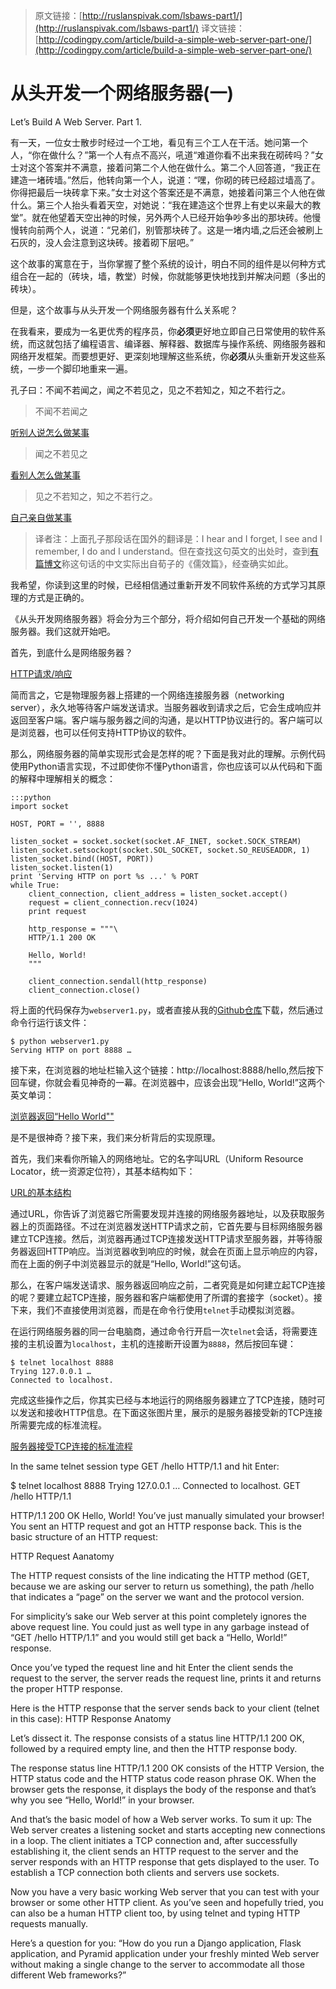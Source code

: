 > 原文链接：[http://ruslanspivak.com/lsbaws-part1/](http://ruslanspivak.com/lsbaws-part1/)
> 译文链接：[http://codingpy.com/article/build-a-simple-web-server-part-one/](http://codingpy.com/article/build-a-simple-web-server-part-one/)

# 从头开发一个网络服务器(一)

Let’s Build A Web Server. Part 1.

有一天，一位女士散步时经过一个工地，看见有三个工人在干活。她问第一个人，“你在做什么？”第一个人有点不高兴，吼道“难道你看不出来我在砌砖吗？”女士对这个答案并不满意，接着问第二个人他在做什么。第二个人回答道，“我正在建造一堵砖墙。”然后，他转向第一个人，说道：“嘿，你砌的砖已经超过墙高了。你得把最后一块砖拿下来。”女士对这个答案还是不满意，她接着问第三个人他在做什么。第三个人抬头看着天空，对她说：“我在建造这个世界上有史以来最大的教堂”。就在他望着天空出神的时候，另外两个人已经开始争吵多出的那块砖。他慢慢转向前两个人，说道：“兄弟们，别管那块砖了。这是一堵内墙,之后还会被刷上石灰的，没人会注意到这块砖。接着砌下层吧。”

这个故事的寓意在于，当你掌握了整个系统的设计，明白不同的组件是以何种方式组合在一起的（砖块，墙，教堂）时候，你就能够更快地找到并解决问题（多出的砖块）。

但是，这个故事与从头开发一个网络服务器有什么关系呢？

在我看来，要成为一名更优秀的程序员，你**必须**更好地立即自己日常使用的软件系统，而这就包括了编程语言、编译器、解释器、数据库与操作系统、网络服务器和网络开发框架。而要想更好、更深刻地理解这些系统，你**必须**从头重新开发这些系统，一步一个脚印地重来一遍。

孔子曰：不闻不若闻之，闻之不若见之，见之不若知之，知之不若行之。

> 不闻不若闻之

[听别人说怎么做某事](http://ruslanspivak.com/lsbasi-part4/LSBAWS_confucius_hear.png)

> 闻之不若见之

[看别人怎么做某事](http://ruslanspivak.com/lsbasi-part4/LSBAWS_confucius_see.png)

> 见之不若知之，知之不若行之。

[自己亲自做某事](http://ruslanspivak.com/lsbasi-part4/LSBAWS_confucius_do.png)

> 译者注：上面孔子那段话在国外的翻译是：I hear and I forget, I see and I remember, I do and I understand。但在查找这句英文的出处时，查到[有篇博文](http://blog.sina.com.cn/s/blog_60ebcd1d0100f4tv.html)称这句话的中文实际出自荀子的《儒效篇》，经查确实如此。

我希望，你读到这里的时候，已经相信通过重新开发不同软件系统的方式学习其原理的方式是正确的。

《从头开发网络服务器》将会分为三个部分，将介绍如何自己开发一个基础的网络服务器。我们这就开始吧。

首先，到底什么是网络服务器？

[HTTP请求/响应](http://ruslanspivak.com/lsbaws-part1/LSBAWS_HTTP_request_response.png)

简而言之，它是物理服务器上搭建的一个网络连接服务器（networking server），永久地等待客户端发送请求。当服务器收到请求之后，它会生成响应并返回至客户端。客户端与服务器之间的沟通，是以HTTP协议进行的。客户端可以是浏览器，也可以任何支持HTTP协议的软件。

那么，网络服务器的简单实现形式会是怎样的呢？下面是我对此的理解。示例代码使用Python语言实现，不过即使你不懂Python语言，你也应该可以从代码和下面的解释中理解相关的概念：

    :::python
    import socket

    HOST, PORT = '', 8888

    listen_socket = socket.socket(socket.AF_INET, socket.SOCK_STREAM)
    listen_socket.setsockopt(socket.SOL_SOCKET, socket.SO_REUSEADDR, 1)
    listen_socket.bind((HOST, PORT))
    listen_socket.listen(1)
    print 'Serving HTTP on port %s ...' % PORT
    while True:
        client_connection, client_address = listen_socket.accept()
        request = client_connection.recv(1024)
        print request
        
        http_response = """\
        HTTP/1.1 200 OK
        
        Hello, World!
        """
        
        client_connection.sendall(http_response)
        client_connection.close()

将上面的代码保存为`webserver1.py`，或者直接从我的[Github仓库](https://github.com/rspivak/lsbaws/blob/master/part1/webserver1.py)下载，然后通过命令行运行该文件：

    $ python webserver1.py
    Serving HTTP on port 8888 …

接下来，在浏览器的地址栏输入这个链接：http://localhost:8888/hello,然后按下回车键，你就会看见神奇的一幕。在浏览器中，应该会出现“Hello, World!”这两个英文单词：

[浏览器返回“Hello World""](http://ruslanspivak.com/lsbaws-part1/browser_hello_world.png)

是不是很神奇？接下来，我们来分析背后的实现原理。

首先，我们来看你所输入的网络地址。它的名字叫URL（Uniform Resource Locator，统一资源定位符），其基本结构如下：

[URL的基本结构](http://ruslanspivak.com/lsbaws-part1/LSBAWS_URL_Web_address.png)

通过URL，你告诉了浏览器它所需要发现并连接的网络服务器地址，以及获取服务器上的页面路径。不过在浏览器发送HTTP请求之前，它首先要与目标网络服务器建立TCP连接。然后，浏览器再通过TCP连接发送HTTP请求至服务器，并等待服务器返回HTTP响应。当浏览器收到响应的时候，就会在页面上显示响应的内容，而在上面的例子中浏览器显示的就是“Hello, World!”这句话。

那么，在客户端发送请求、服务器返回响应之前，二者究竟是如何建立起TCP连接的呢？要建立起TCP连接，服务器和客户端都使用了所谓的套接字（socket）。接下来，我们不直接使用浏览器，而是在命令行使用`telnet`手动模拟浏览器。

在运行网络服务器的同一台电脑商，通过命令行开启一次`telnet`会话，将需要连接的主机设置为`localhost`，主机的连接断开设置为`8888`，然后按回车键：

    $ telnet localhost 8888
    Trying 127.0.0.1 …
    Connected to localhost.

完成这些操作之后，你其实已经与本地运行的网络服务器建立了TCP连接，随时可以发送和接收HTTP信息。在下面这张图片里，展示的是服务器接受新的TCP连接所需要完成的标准流程。

[服务器接受TCP连接的标准流程](http://ruslanspivak.com/lsbaws-part1/LSBAWS_socket.png)

In the same telnet session type GET /hello HTTP/1.1 and hit Enter:

$ telnet localhost 8888
Trying 127.0.0.1 …
Connected to localhost.
GET /hello HTTP/1.1

HTTP/1.1 200 OK
Hello, World!
You’ve just manually simulated your browser! You sent an HTTP request and got an HTTP response back. This is the basic structure of an HTTP request:

HTTP Request Aanatomy

The HTTP request consists of the line indicating the HTTP method (GET, because we are asking our server to return us something), the path /hello that indicates a “page” on the server we want and the protocol version.

For simplicity’s sake our Web server at this point completely ignores the above request line. You could just as well type in any garbage instead of “GET /hello HTTP/1.1” and you would still get back a “Hello, World!” response.

Once you’ve typed the request line and hit Enter the client sends the request to the server, the server reads the request line, prints it and returns the proper HTTP response.

Here is the HTTP response that the server sends back to your client (telnet in this case): HTTP Response Anatomy

Let’s dissect it. The response consists of a status line HTTP/1.1 200 OK, followed by a required empty line, and then the HTTP response body.

The response status line HTTP/1.1 200 OK consists of the HTTP Version, the HTTP status code and the HTTP status code reason phrase OK. When the browser gets the response, it displays the body of the response and that’s why you see “Hello, World!” in your browser.

And that’s the basic model of how a Web server works. To sum it up: The Web server creates a listening socket and starts accepting new connections in a loop. The client initiates a TCP connection and, after successfully establishing it, the client sends an HTTP request to the server and the server responds with an HTTP response that gets displayed to the user. To establish a TCP connection both clients and servers use sockets.

Now you have a very basic working Web server that you can test with your browser or some other HTTP client. As you’ve seen and hopefully tried, you can also be a human HTTP client too, by using telnet and typing HTTP requests manually.

Here’s a question for you: “How do you run a Django application, Flask application, and Pyramid application under your freshly minted Web server without making a single change to the server to accommodate all those different Web frameworks?”
